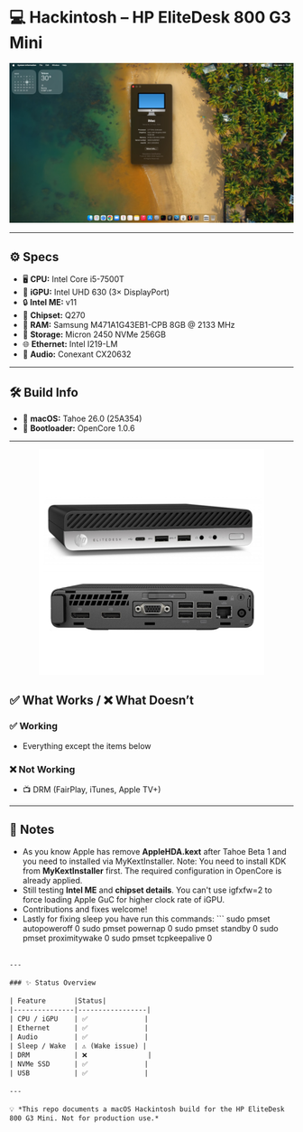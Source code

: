 # 💻 Hackintosh – HP EliteDesk 800 G3 Mini

<p align="center">
  <img src="images/screen.jpg" alt="Screen Shot" width="700"/>
</p>

---

## ⚙️ Specs

- 🖥️ **CPU:** Intel Core i5-7500T
- 🎨 **iGPU:** Intel UHD 630 (3× DisplayPort)
- 🔒 **Intel ME:** v11
- 🧩 **Chipset:** Q270
- 🧠 **RAM:** Samsung M471A1G43EB1-CPB 8GB @ 2133 MHz
- 💾 **Storage:** Micron 2450 NVMe 256GB
- 🌐 **Ethernet:** Intel I219-LM
- 🎵 **Audio:** Conexant CX20632

---

## 🛠️ Build Info

- 🍏 **macOS:** Tahoe 26.0 (25A354)
- 🚀 **Bootloader:** OpenCore 1.0.6

---

<p align="center">
  <img src="images/device.jpg" alt="HP EliteDesk 800 G3 Mini" width="400"/>
</p>

## ✅ What Works / ❌ What Doesn’t

### ✅ Working
- Everything except the items below

### ❌ Not Working
- 📺 DRM (FairPlay, iTunes, Apple TV+)


---

## 📌 Notes
- As you know Apple has remove **AppleHDA.kext** after Tahoe Beta 1 and you need to installed via <a herf="https://github.com/Mirone/MyKextInstaller">MyKextInstaller</as>. Note: You need to install KDK from **MyKextInstaller** first. The required configuration in OpenCore is already applied.
- Still testing **Intel ME** and **chipset details**. You can't use igfxfw=2 to force loading Apple GuC for higher clock rate of iGPU.
- Contributions and fixes welcome!
- Lastly for fixing sleep you have run this commands: ```
sudo pmset autopoweroff 0
sudo pmset powernap 0
sudo pmset standby 0
sudo pmset proximitywake 0
sudo pmset tcpkeepalive 0
```

---

### ✨ Status Overview

| Feature       |Status|
|---------------|-----------------|
| CPU / iGPU    | ✅              |
| Ethernet      | ✅              |
| Audio         | ✅              |
| Sleep / Wake  | ⚠️ (Wake issue) |
| DRM           | ❌               |
| NVMe SSD      | ✅              |
| USB           | ✅              |

---

💡 *This repo documents a macOS Hackintosh build for the HP EliteDesk 800 G3 Mini. Not for production use.*
